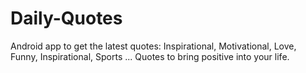 # Daily-Quotes
Android app to get the latest quotes: Inspirational, Motivational, Love, Funny, Inspirational, Sports ... Quotes to bring positive into your life.
